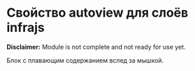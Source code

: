 # Свойство autoview для слоёв infrajs
**Disclaimer:** Module is not complete and not ready for use yet.

Блок с плавающим содержанием вслед за мышкой.